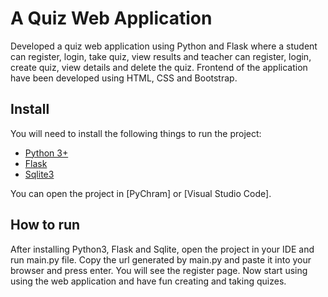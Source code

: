 # A Quiz Web Application
Developed a quiz web application using Python and Flask where a student can register, login, take quiz, view results and teacher can register, login, create quiz,
view details and delete the quiz. Frontend of the application have been developed using HTML, CSS and Bootstrap.

## Install
You will need to install the following things to run the project:
- [Python 3+](https://www.python.org/downloads/)
- [Flask](https://pypi.org/project/Flask/)
- [Sqlite3](https://pypi.org/project/db-sqlite3/)

You can open the project in [PyChram] or [Visual Studio Code].

## How to run
After installing Python3, Flask and Sqlite, open the project in your IDE and run main.py file. Copy the url generated by main.py and 
paste it into your browser and press enter. You will see the register page. Now start using using the web application and have fun 
creating and taking quizes.
